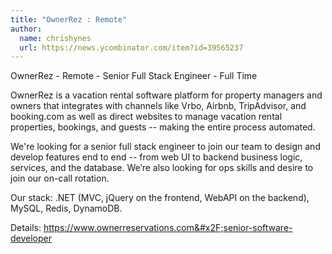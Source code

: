 ```yaml
---
title: "OwnerRez : Remote"
author:
  name: chrishynes
  url: https://news.ycombinator.com/item?id=39565237
---
```

OwnerRez - Remote - Senior Full Stack Engineer - Full Time

OwnerRez is a vacation rental software platform for property managers and owners that integrates with channels like Vrbo, Airbnb, TripAdvisor, and booking.com as well as direct websites to manage vacation rental properties, bookings, and guests -- making the entire process automated.

We&#x27;re looking for a senior full stack engineer to join our team to design and develop features end to end -- from web UI to backend business logic, services, and the database. We’re also looking for ops skills and desire to join our on-call rotation.

Our stack: .NET (MVC, jQuery on the frontend, WebAPI on the backend), MySQL, Redis, DynamoDB.

Details: <a href="https:&#x2F;&#x2F;www.ownerreservations.com&#x2F;senior-software-developer" rel="nofollow">https:&#x2F;&#x2F;www.ownerreservations.com&#x2F;senior-software-developer</a>
